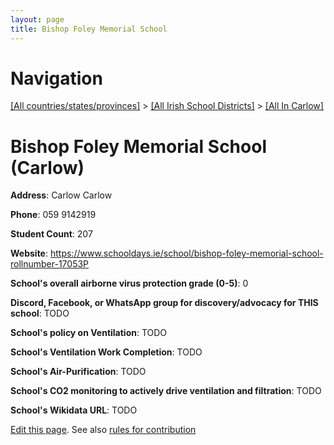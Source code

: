 ```yaml
---
layout: page
title: Bishop Foley Memorial School
---
```

# Navigation

[[All countries/states/provinces]](../../..) > [[All Irish School Districts]](../..) > [[All In Carlow]](..)

# Bishop Foley Memorial School (Carlow)

**Address**: Carlow Carlow

**Phone**: 059 9142919

**Student Count**: 207

**Website**: <https://www.schooldays.ie/school/bishop-foley-memorial-school-rollnumber-17053P>

**School's overall airborne virus protection grade (0-5)**: 0

**Discord, Facebook, or WhatsApp group for discovery/advocacy for THIS school**: TODO

**School's policy on Ventilation**: TODO

**School's Ventilation Work Completion**: TODO

**School's Air-Purification**: TODO

**School's CO2 monitoring to actively drive ventilation and filtration**: TODO

**School's Wikidata URL**: TODO


[Edit this page](https://github.com/ventilate-schools/Ireland/edit/main/./Carlow/Bishop_Foley_Memorial_School.md). See also [rules for contribution](../../../contribution-rules/)